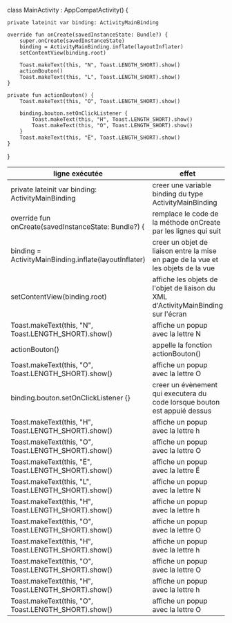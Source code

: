 class MainActivity : AppCompatActivity() {

    private lateinit var binding: ActivityMainBinding

    override fun onCreate(savedInstanceState: Bundle?) {
        super.onCreate(savedInstanceState)
        binding = ActivityMainBinding.inflate(layoutInflater)
        setContentView(binding.root)

        Toast.makeText(this, "N", Toast.LENGTH_SHORT).show()
        actionBouton()
        Toast.makeText(this, "L", Toast.LENGTH_SHORT).show()
    }

    private fun actionBouton() {
        Toast.makeText(this, "O", Toast.LENGTH_SHORT).show()
        
        binding.bouton.setOnClickListener {
            Toast.makeText(this, "H", Toast.LENGTH_SHORT).show()
            Toast.makeText(this, "O", Toast.LENGTH_SHORT).show()
        }
        Toast.makeText(this, "Ë", Toast.LENGTH_SHORT).show()
    }
}


| ligne exécutée | effet                             | Stack |
|-----------------|-----------------------------------| -------------------- |
| private lateinit var binding: ActivityMainBinding       | creer une variable binding du type ActivityMainBinding                             |  Start |
| override fun onCreate(savedInstanceState: Bundle?) {       | remplace le code de la méthode onCreate par les lignes qui suit                     | onCreate |
| binding = ActivityMainBinding.inflate(layoutInflater) | creer un objet de liaison entre la mise en page de la vue et les objets de la vue | onCreate |
| setContentView(binding.root) | affiche les objets de l'objet de liaison du XML d'ActivityMainBinding sur l'écran  | onCreate |
| Toast.makeText(this, "N", Toast.LENGTH_SHORT).show() | affiche un popup avec la lettre N  | onCreate |
| actionBouton() | appelle la fonction actionBouton() | onCreate |
| Toast.makeText(this, "O", Toast.LENGTH_SHORT).show() | affiche un popup avec la lettre O  | onCreate <br> **actionBouton** |
| binding.bouton.setOnClickListener {} | creer un évènement qui executera du code lorsque bouton est appuié dessus  | onCreate <br> **actionBouton** |
| Toast.makeText(this, "H", Toast.LENGTH_SHORT).show() | affiche un popup avec la lettre h | OnClick |
| Toast.makeText(this, "O", Toast.LENGTH_SHORT).show() | affiche un popup avec la lettre O | OnClick |
| Toast.makeText(this, "Ë", Toast.LENGTH_SHORT).show() | affiche un popup avec la lettre Ë  | onCreate |
| Toast.makeText(this, "L", Toast.LENGTH_SHORT).show() | affiche un popup avec la lettre N  | onCreate |
| Toast.makeText(this, "H", Toast.LENGTH_SHORT).show() | affiche un popup avec la lettre h | OnClick |
| Toast.makeText(this, "O", Toast.LENGTH_SHORT).show() | affiche un popup avec la lettre O | OnClick |
| Toast.makeText(this, "H", Toast.LENGTH_SHORT).show() | affiche un popup avec la lettre h | OnClick |
| Toast.makeText(this, "O", Toast.LENGTH_SHORT).show() | affiche un popup avec la lettre O | OnClick |
| Toast.makeText(this, "H", Toast.LENGTH_SHORT).show() | affiche un popup avec la lettre h | OnClick |
| Toast.makeText(this, "O", Toast.LENGTH_SHORT).show() | affiche un popup avec la lettre O | OnClick |
